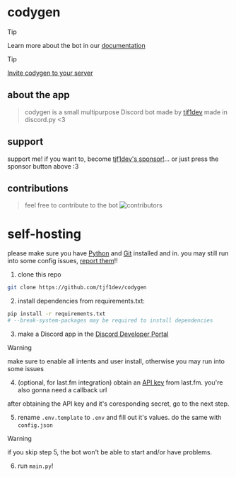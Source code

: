 # codygen

> [!TIP]
> Learn more about the bot in our [documentation](https://github.com/tjf1dev/codygen/wiki)

> [!TIP]
> [Invite codygen to your server](https://discord.com/oauth2/authorize?client_id=1337509693874245682&permissions=8&integration_type=0&scope=bot)

## about the app
> codygen is a small multipurpose Discord bot made by [tjf1dev](https://github.com/tjf1dev)
> made in discord.py <3
## support
support me! if you want to, become [tjf1dev's sponsor!](https://github.com/sponsors/tjf1dev)... or just press the sponsor button above :3
## contributions
> feel free to contribute to the bot
![contributors](https://readme-contribs.as93.net/contributors/tjf1dev/codygen)

# self-hosting
please make sure you have [Python](https://python.org) and [Git](https://git-scm.com) installed and in.
you may still run into some config issues, [report them](https://github.com/tjf1dev/codygen/issues)!!
1. clone this repo
```sh
git clone https://github.com/tjf1dev/codygen
```
2. install dependencies from requirements.txt:
```bash
pip install -r requirements.txt 
# --break-system-packages may be required to install dependencies
```
3. make a Discord app in the [Discord Developer Portal](https://discord.com/developers/applications)
> [!WARNING]
> make sure to enable all intents and user install, otherwise you may run into some issues
4. (optional, for last.fm integration) obtain an [API key](https://www.last.fm/api/authentication) from last.fm. you're also gonna need a callback url

after obtaining the API key and it's coresponding secret, go to the next step.

5. rename `.env.template` to `.env` and fill out it's values. do the same with `config.json`
> [!WARNING]
> if you skip step 5, the bot won't be able to start and/or have problems.
6. run `main.py`!